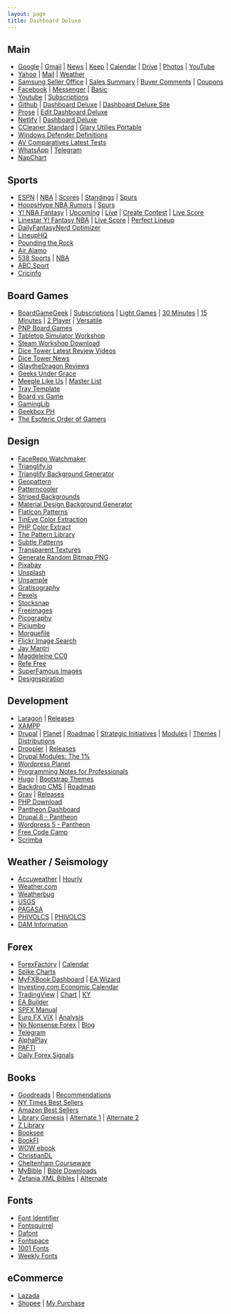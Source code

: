 ```yaml
---
layout: page
title: Dashboard Deluxe
---
```

<div class="container">
  <div class="row">
    <div class="col">
      <h2 id="main">Main</h2>
      <ul>
        <li><a href="http://google.com">Google</a> | <a href="http://gmail.com">Gmail</a> | <a href="http://news.google.com/?hl=en-PH&amp;gl=PH&amp;ceid=PH:en">News</a> |  <a href="http://keep.google.com/">Keep</a> | <a href="http://calendar.google.com">Calendar</a> | <a href="http://drive.google.com">Drive</a> | <a href="http://photos.google.com">Photos</a> | <a href="https://www.youtube.com/feed/subscriptions">YouTube</a></li>
        <li><a href="http://mail.yahoo.com">Yahoo</a> |  <a href="http://mail.yahoo.com">Mail</a> | <a href="http://yahoo.com/news/weather/philippines/pasig/pasig-1187115">Weather</a></li>
        <li><a href="http://seller.samsungapps.com">Samsung Seller Office</a> | <a href="http://seller.samsungapps.com/accounting/accountingList.as">Sales Summary</a> | <a href="http://seller.samsungapps.com/comment/getCommentList.as">Buyer Comments</a> | <a href="http://seller.samsungapps.com/product/promotion/promotioncoupon.as">Coupons</a></li>
        <li><a href="https://facebook.com/">Facebook</a> | <a href="https://facebook.com/messages">Messenger</a> | <a href="http://mbasic.facebook.com">Basic</a></li>
        <li><a href="https://www.youtube.com/">Youtube</a> | <a href="https://www.youtube.com/feed/subscriptions">Subscriptions</a></li>
        <li><a href="http://github.com">Github</a> | <a href="http://github.com/dashboarddeluxe/">Dashboard Deluxe</a> | <a href="http://github.com/dashboarddeluxe/dashboarddeluxe.github.io">Dashboard Deluxe Site</a></li>
        <li><a href="http://prose.io">Prose</a> | <a href="http://prose.io/#dashboarddeluxe/dashboarddeluxe.github.io/edit/master/index.md">Edit Dashboard Deluxe</a></li>
        <li><a href="http://app.netlify.com/">Netlify</a> | <a href="http://dashboarddeluxe.netlify.com">Dashboard Deluxe</a></li>
        <li><a href="https://www.ccleaner.com/ccleaner/download/standard">CCleaner Standard</a> | <a href="http://download.glarysoft.com/guportable.zip">Glary Utilies Portable</a></li>
        <li><a href="https://www.microsoft.com/en-us/wdsi/definitions">Windows Defender Definitions</a></li>
        <li><a href="https://www.av-comparatives.org/latest-tests/">AV Comparatives Latest Tests</a></li>
        <li><a href="https://web.whatsapp.com/">WhatsApp</a> | <a href="https://web.telegram.org/">Telegram</a></li>
        <li><a href="https://napchart.com/app">NapChart</a></li>
      </ul>
      <h2 id="sports">Sports</h2>
      <ul>
        <li><a href="http://global.espn.com/?src=com">ESPN</a> | <a href="http://espn.com/nba">NBA</a> | <a href="http://www.espn.com/nba/scoreboard">Scores</a> | <a href="http://www.espn.com/nba/standings">Standings</a> | <a href="http://www.espn.com/nba/team/_/name/sa/san-antonio-spurs">Spurs</a></li>
        <li><a href="http://hoopshype.com/rumors">HoopsHype NBA Rumors</a> | <a href="http://hoopshype.com/team/san-antonio-spurs/">Spurs</a></li>
        <li><a href="http://sports.yahoo.com/dailyfantasy">Y! NBA Fantasy</a> | <a href="http://sports.yahoo.com/dailyfantasy/contests/upcoming">Upcoming</a> | <a href="http://sports.yahoo.com/dailyfantasy/contests/live">Live</a> | <a href="http://sports.yahoo.com/dailyfantasy/contest/create">Create Contest</a> | <a href="http://sports.yahoo.com/dailyfantasy/research/live">Live Score</a></li>
        <li><a href="http://www.linestarapp.com/DailyDashboard/Sport/NBA/Site/Yahoo">Linestar Y! Fantasy NBA</a> | <a href="http://www.linestarapp.com/LiveScoring/Sport/NBA/Site/Yahoo">Live Score</a> | <a href="http://www.linestarapp.com/Perfect/Sport/NBA/Site/Yahoo">Perfect Lineup</a></li>
        <li><a href="http://dailyfantasynerd.com/optimizer/yahoo/nba">DailyFantasyNerd Optimizer</a></li>
        <li><a href="https://rotogrinders.com/lineuphq/nba?site=yahoo">LineupHQ</a></li>
        <li><a href="http://www.poundingtherock.com/">Pounding the Rock</a></li>
        <li><a href="https://airalamo.com/">Air Alamo</a></li>
        <li><a href="http://fivethirtyeight.com/sports/">538 Sports</a> | <a href="http://fivethirtyeight.com/tag/nba/">NBA</a></li>
        <li><a href="http://abc.net.au/news/sport/">ABC Sport</a></li>
        <li><a href="http://espncricinfo.com/?edition-view=espncricinfo-en-au&amp;set=true">Cricinfo</a></li>
      </ul>
      <h2 id="boardgames">Board Games</h2>
      <ul>
        <li><a href="http://boardgamegeek.com">BoardGameGeek</a> | <a href="http://boardgamegeek.com/subscriptions">Subscriptions</a> | <a href="https://boardgamegeek.com/search/boardgame?sort=rank&amp;advsearch=1&amp;q=&amp;include%5Bdesignerid%5D=&amp;include%5Bpublisherid%5D=&amp;geekitemname=&amp;range%5Byearpublished%5D%5Bmin%5D=&amp;range%5Byearpublished%5D%5Bmax%5D=&amp;range%5Bminage%5D%5Bmax%5D=&amp;range%5Bnumvoters%5D%5Bmin%5D=&amp;range%5Bnumweights%5D%5Bmin%5D=&amp;range%5Bminplayers%5D%5Bmax%5D=&amp;range%5Bmaxplayers%5D%5Bmin%5D=&amp;range%5Bleastplaytime%5D%5Bmin%5D=&amp;range%5Bplaytime%5D%5Bmax%5D=&amp;floatrange%5Bavgrating%5D%5Bmin%5D=&amp;floatrange%5Bavgrating%5D%5Bmax%5D=&amp;floatrange%5Bavgweight%5D%5Bmin%5D=1&amp;floatrange%5Bavgweight%5D%5Bmax%5D=2&amp;colfiltertype=&amp;searchuser=jorap&amp;playerrangetype=normal&amp;B1=Submit">Light Games</a> | <a href="https://boardgamegeek.com/search/boardgame?sort=rank&amp;advsearch=1&amp;q=&amp;include%5Bdesignerid%5D=&amp;include%5Bpublisherid%5D=&amp;geekitemname=&amp;range%5Byearpublished%5D%5Bmin%5D=&amp;range%5Byearpublished%5D%5Bmax%5D=&amp;range%5Bminage%5D%5Bmax%5D=&amp;range%5Bnumvoters%5D%5Bmin%5D=&amp;range%5Bnumweights%5D%5Bmin%5D=&amp;range%5Bminplayers%5D%5Bmax%5D=&amp;range%5Bmaxplayers%5D%5Bmin%5D=&amp;range%5Bleastplaytime%5D%5Bmin%5D=&amp;range%5Bplaytime%5D%5Bmax%5D=30&amp;floatrange%5Bavgrating%5D%5Bmin%5D=&amp;floatrange%5Bavgrating%5D%5Bmax%5D=&amp;floatrange%5Bavgweight%5D%5Bmin%5D=1&amp;floatrange%5Bavgweight%5D%5Bmax%5D=2&amp;colfiltertype=&amp;searchuser=&amp;playerrangetype=normal&amp;B1=Submit">30 Minutes</a> | <a href="https://boardgamegeek.com/search/boardgame?sort=rank&amp;advsearch=1&amp;q=&amp;include%5Bdesignerid%5D=&amp;include%5Bpublisherid%5D=&amp;geekitemname=&amp;range%5Byearpublished%5D%5Bmin%5D=&amp;range%5Byearpublished%5D%5Bmax%5D=&amp;range%5Bminage%5D%5Bmax%5D=&amp;range%5Bnumvoters%5D%5Bmin%5D=&amp;range%5Bnumweights%5D%5Bmin%5D=&amp;range%5Bminplayers%5D%5Bmax%5D=&amp;range%5Bmaxplayers%5D%5Bmin%5D=&amp;range%5Bleastplaytime%5D%5Bmin%5D=&amp;range%5Bplaytime%5D%5Bmax%5D=15&amp;floatrange%5Bavgrating%5D%5Bmin%5D=&amp;floatrange%5Bavgrating%5D%5Bmax%5D=&amp;floatrange%5Bavgweight%5D%5Bmin%5D=1&amp;floatrange%5Bavgweight%5D%5Bmax%5D=2&amp;colfiltertype=&amp;searchuser=&amp;playerrangetype=normal&amp;B1=Submit">15 Minutes</a> | <a href="https://boardgamegeek.com/search/boardgame?sort=rank&amp;advsearch=1&amp;q=&amp;include%5Bdesignerid%5D=&amp;include%5Bpublisherid%5D=&amp;geekitemname=&amp;range%5Byearpublished%5D%5Bmin%5D=&amp;range%5Byearpublished%5D%5Bmax%5D=&amp;range%5Bminage%5D%5Bmax%5D=&amp;range%5Bnumvoters%5D%5Bmin%5D=&amp;range%5Bnumweights%5D%5Bmin%5D=&amp;range%5Bminplayers%5D%5Bmax%5D=2&amp;range%5Bmaxplayers%5D%5Bmin%5D=2&amp;range%5Bleastplaytime%5D%5Bmin%5D=&amp;range%5Bplaytime%5D%5Bmax%5D=&amp;floatrange%5Bavgrating%5D%5Bmin%5D=&amp;floatrange%5Bavgrating%5D%5Bmax%5D=&amp;floatrange%5Bavgweight%5D%5Bmin%5D=1&amp;floatrange%5Bavgweight%5D%5Bmax%5D=2&amp;colfiltertype=&amp;searchuser=&amp;playerrangetype=exclusive&amp;B1=Submit">2 Player</a> | <a href="https://boardgamegeek.com/search/boardgame?sort=rank&amp;advsearch=1&amp;q=&amp;include%5Bdesignerid%5D=&amp;include%5Bpublisherid%5D=&amp;geekitemname=&amp;range%5Byearpublished%5D%5Bmin%5D=&amp;range%5Byearpublished%5D%5Bmax%5D=&amp;range%5Bminage%5D%5Bmax%5D=&amp;range%5Bnumvoters%5D%5Bmin%5D=&amp;range%5Bnumweights%5D%5Bmin%5D=&amp;range%5Bminplayers%5D%5Bmax%5D=2&amp;range%5Bmaxplayers%5D%5Bmin%5D=3&amp;range%5Bleastplaytime%5D%5Bmin%5D=&amp;range%5Bplaytime%5D%5Bmax%5D=&amp;floatrange%5Bavgrating%5D%5Bmin%5D=&amp;floatrange%5Bavgrating%5D%5Bmax%5D=&amp;floatrange%5Bavgweight%5D%5Bmin%5D=1&amp;floatrange%5Bavgweight%5D%5Bmax%5D=2&amp;colfiltertype=&amp;searchuser=&amp;playerrangetype=normal&amp;B1=Submit">Versatile</a></li>
        <li><a href="http://www.boardgamer.ru/forum/index.php?action=unread">PNP Board Games</a></li>
        <li><a href="http://steamcommunity.com/app/286160/workshop/">Tabletop Simulator Workshop</a></li>
        <li><a href="http://steamworkshop.download">Steam Workshop Download</a></li>
        <li><a href="http://dicetower.com/board-game-videos?field_category_tid=5">Dice Tower Latest Review Videos</a></li>
        <li><a href="http://dicetowernews.com">Dice Tower News</a></li>
        <li><a href="http://islaythedragon.com/category/game-reviews/">iSlaytheDragon Reviews</a></li>
        <li><a href="http://www.geeksundergrace.com/tabletop/">Geeks Under Grace</a></li>
        <li><a href="http://meeplelikeus.co.uk/">Meeple Like Us</a> | <a href="http://meeplelikeus.co.uk/meeple-like-us-masterlist/">Master List</a></li>
        <li><a href="http://templatemaker.nl/index.php?template=matchbox&amp;source=dielines&amp;lang=en">Tray Template</a></li>
        <li><a href="http://boardvsgame.com">Board vs Game</a></li>
        <li><a href="http://www.gaminglib.com/collections/all?sort_by=created-descending">GamingLib</a></li>
        <li><a href="https://geekboxph.com/collections/new-arrival-1">Geekbox PH</a></li>
        <li><a href="http://www.orderofgamers.com/games/">The Esoteric Order of Gamers</a></li>
      </ul>
      <h2 id="design">Design</h2>
      <ul>
        <li><a href="http://facerepo.com/app/search/results?sortOrder=downloaded-most&amp;faceApp=watchmaker&amp;page=1">FaceRepo Watchmaker</a></li>
        <li><a href="http://trianglify.io/">Trianglify.io</a></li>
        <li><a href="http://alssndro.github.io/trianglify-background-generator/">Trianglify Background Generator</a></li>
        <li><a href="http://btmills.github.io/geopattern/geopattern.html">Geopattern</a></li>
        <li><a href="http://patterncooler.com/">Patterncooler</a></li>
        <li><a href="http://stripedbgs.com/">Striped Backgrounds</a></li>
        <li><a href="http://stringsistemas.com/materialgenerator.html">Material Design Background Generator</a></li>
        <li><a href="http://pattern.flaticon.com/">Flaticon Patterns</a></li>
        <li><a href="http://labs.tineye.com/color/">TinEye Color Extraction</a></li>
        <li><a href="http://www.coolphptools.com/color_extract">PHP Color Extract</a></li>
        <li><a href="http://thepatternlibrary.com/">The Pattern Library</a></li>
        <li><a href="http://www.toptal.com/designers/subtlepatterns/">Subtle Patterns</a></li>
        <li><a href="http://www.transparenttextures.com/">Transparent Textures</a></li>
        <li><a href="https://onlinepngtools.com/generate-random-png">Generate Random Bitmap PNG</a></li>
        <li><a href="http://pixabay.com/">Pixabay</a></li>
        <li><a href="http://unsplash.com/">Unsplash</a></li>
        <li><a href="http://unsample.net/">Unsample</a></li>
        <li><a href="https://gratisography.com/">Gratisography</a></li>
        <li><a href="https://www.pexels.com/">Pexels</a></li>
        <li><a href="https://stocksnap.io">Stocksnap</a></li>
        <li><a href="https://www.freeimages.com/">Freeimages</a></li>
        <li><a href="https://picography.co">Picography</a></li>
        <li><a href="https://picjumbo.com/">Picjumbo</a></li>
        <li><a href="https://morguefile.com">Morguefile</a></li>
        <li><a href="https://www.flickr.com/search/?license=4%2C5%2C6%2C9%2C10&amp;advanced=1&amp;dimension_search_mode=min&amp;height=1024&amp;width=1024&amp;media=photos&amp;text=">Flickr Image Search</a></li>
        <li><a href="https://jaymantri.com">Jay Mantri</a></li>
        <li><a href="https://magdeleine.co/license/cc0/">Magdeleine CC0</a></li>
        <li><a href="http://getrefe.com/downloads/category/free/">Refe Free</a></li>
        <li><a href="https://images.superfamous.com/">SuperFamous Images</a></li>
        <li><a href="https://www.designspiration.net/">Designspiration</a></li>
      </ul>
    </div>
    <div class="col">
      <h2 id="development">Development</h2>
      <ul>
        <li><a href="http://www.laragon.org/">Laragon</a> | <a href="https://github.com/leokhoa/laragon/releases">Releases</a></li>
        <li><a href="https://www.apachefriends.org/download.html">XAMPP</a></li>
        <li><a href="http://drupal.org/">Drupal</a> | <a href="http://drupal.org/planet">Planet</a> | <a href="https://www.drupal.org/core/roadmap">Roadmap</a> | <a href="https://www.drupal.org/about/strategic-initiatives">Strategic Initiatives</a> | <a href="http://drupal.org/project/project_module?f%5B0%5D=&amp;f%5B1%5D=&amp;f%5B2%5D=&amp;f%5B3%5D=drupal_core%3A7234&amp;f%5B4%5D=sm_field_project_type%3Afull&amp;f%5B5%5D=&amp;text=&amp;solrsort=ds_project_latest_release+desc&amp;op=Search">Modules</a> | <a href="http://drupal.org/project/project_theme?f%5B0%5D=&amp;f%5B1%5D=&amp;f%5B2%5D=drupal_core%3A7234&amp;f%5B3%5D=sm_field_project_type%3Afull&amp;f%5B4%5D=&amp;text=&amp;solrsort=ds_project_latest_release+desc&amp;op=Search">Themes</a> | <a href="https://www.drupal.org/project/project_distribution?f%5B0%5D=&f%5B1%5D=&f%5B2%5D=drupal_core%3A7234&f%5B3%5D=sm_field_project_type%3Afull&f%5B4%5D=&f%5B5%5D=&text=&solrsort=ds_project_latest_release+desc&op=Search">Distributions</a></li>
        <li><a href="https://github.com/droptica/droopler_project/releases">Droopler</a> | <a href="https://www.drupal.org/project/droopler/releases">Releases</a></li>
        <li><a href="http://gogrow.org/tutorials">Drupal Modules: The 1%</a></li>
        <li><a href="http://planet.wordpress.org">Wordpress Planet</a></li>
        <li><a href="http://goalkicker.com/">Programming Notes for Professionals</a></li>
        <li><a href="https://gohugo.io/">Hugo</a> | <a href="https://themes.gohugo.io/tags/bootstrap/">Bootstrap Themes</a></li>
        <li><a href="http://backdropcms.org">Backdrop CMS</a> | <a href="http://backdropcms.org/roadmap">Roadmap</a></li>
        <li><a href="http://getgrav.org/">Grav</a> | <a href="https://github.com/getgrav/grav/releases">Releases</a></li>
        <li><a href="http://php-download.com/">PHP Download</a></li>
        <li><a href="http://dashboard.pantheon.io">Pantheon Dashboard</a></li>
        <li><a href="http://dev-drpl-8.pantheonsite.io">Drupal 8 - Pantheon</a></li>
        <li><a href="http://dev-wp4.pantheonsite.io/wp-admin/">Wordpress 5 - Pantheon</a></li>
        <li><a href="https://learn.freecodecamp.org/">Free Code Camp</a></li>
        <li><a href="https://scrimba.com/">Scrimba</a></li>
      </ul>
      <h2 id="weatherseismology">Weather / Seismology</h2>
      <ul>
        <li><a href="https://www.accuweather.com/en/ph/pasig/264876/cold-flu-hourly-forecast/264876">Accuweather</a> | <a href="https://www.accuweather.com/en/ph/pasig/264876/hourly-weather-forecast/264876">Hourly</a></li>
        <li><a href="http://weather.com/weather/hourbyhour/l/RPXX0026:1:RP">Weather.com</a></li>
        <li><a href="http://weatherbug.com/weather-forecast/hourly/pasig-city-national-capital-region-rp">Weatherbug</a></li>
        <li><a href="http://earthquake.usgs.gov/earthquakes/map/#%7B%22feed%22%3A%2230day_sig%22%2C%22search%22%3Anull%2C%22listFormat%22%3A%22default%22%2C%22sort%22%3A%22newest%22%2C%22basemap%22%3A%22terrain%22%2C%22autoUpdate%22%3Atrue%2C%22restrictListToMap%22%3Afalse%2C%22timeZone%22%3A%22utc%22%2C%22mapposition%22%3A%5B%5B-78.49055166160312%2C74.8828125%5D%2C%5B78.42019327591201%2C325.1953125%5D%5D%2C%22overlays%22%3A%7B%22plates%22%3Atrue%7D%2C%22viewModes%22%3A%7B%22map%22%3Atrue%2C%22list%22%3Atrue%2C%22settings%22%3Afalse%2C%22help%22%3Afalse%7D%7D">USGS</a></li>
        <li><a href="http://bagong.pagasa.dost.gov.ph">PAGASA</a></li>
        <li><a href="http://www.phivolcs.dost.gov.ph/index.php/earthquake/earthquake-information3">PHIVOLCS</a> | <a href="http://earthquake.phivolcs.dost.gov.ph/">PHIVOLCS</a></li>
        <li><a href="http://bagong.pagasa.dost.gov.ph/flood#dam-information">DAM Information</a></li>
      </ul>
      <h2 id="forex">Forex</h2>
      <ul>
        <li><a href="http://forexfactory.com">ForexFactory</a> | <a href="http://forexfactory.com/calendar.php">Calendar</a></li>
        <li><a href="https://next.newsimpact.com/economic-indicators/">Spike Charts</a></li>
        <li><a href="http://myfxbook.com/dashboard">MyFXBook Dashboard</a> | <a href="https://www.myfxbook.com/en/help/connect-metatrader-ea">EA Wizard</a></li>
        <li><a href="http://investing.com/economic-calendar/">Investing.com Economic Calendar</a></li>
        <li><a href="https://www.tradingview.com/">TradingView</a> | <a href="https://www.tradingview.com/chart">Chart</a> | <a href="https://www.tradingview.com/u/KarYong/">KY</a></li>
        <li><a href="http://www.eabuilder.com/">EA Builder</a></li>
        <li><a href="http://nobodytrader.com/your-first-trading-account/">SPFX Manual</a></li>
        <li><a href="https://www.barchart.com/stocks/quotes/$EVZ/interactive-chart">Euro FX VIX</a> | <a href="https://www.barchart.com/stocks/quotes/$EVZ/technical-chart?plot=LINE&volume=0&data=DO&density=ML&pricesOn=0&asPctChange=0&logscale=0&indicators=EXPMA(10)&sym=$EVZ&grid=1&height=250&studyheight=200">Analysis</a></li>
        <li><a href="https://nononsenseforex.com/">No Nonsense Forex</a> | <a href="https://nononsenseforex.com/forex-blog/">Blog</a></li>
        <li><a href="http://web.telegram.org">Telegram</a></li>
        <li><a href="http://www.alphaplay.com.sg/">AlphaPlay</a></li>
        <li><a href="http://pafti.org/">PAFTI</a></li>
        <li><a href="http://www.dailyforex.com/forex-technical-analysis/free-forex-signals/page-1">Daily Forex Signals</a></li>
      </ul>
      <h2 id="books">Books</h2>
      <ul>
        <li><a href="https://www.goodreads.com/">Goodreads</a> | <a href="https://www.goodreads.com/recommendations">Recommendations</a></li>
        <li><a href="http://nytimes.com/books/best-sellers/advice-how-to-and-miscellaneous/">NY Times Best Sellers</a></li>
        <li><a href="http://amazon.com/best-sellers-books-Amazon/zgbs/books/ref=zg_bs_unv_b_1_12290_1">Amazon Best Sellers</a></li>
        <li><a href="http://libgen.io/">Library Genesis</a> | <a href="http://gen.lib.rus.ec/">Alternate 1</a> | <a href="http://libgen.pw/">Alternate 2</a></li>
        <li><a href="https://b-ok.org/">Z Library</a></li>
        <li><a href="http://en.booksee.org/">Booksee</a></li>
        <li><a href="http://en.bookfi.net/">BookFI</a></li>
        <li><a href="http://wowebook.org">WOW ebook</a></li>
        <li><a href="http://www.christiandl.com/unread/">ChristianDL</a></li>
        <li><a href="http://www.cheltenhamcourseware.com/">Cheltenham Courseware</a></li>
        <li><a href="https://mybible.zone/index-eng.php">MyBible</a> | <a href="https://www.ph4.org/b4_index.php?k=bibles&amp;q=mybible">Bible Downloads</a> </li>
        <li><a href="https://sourceforge.net/projects/zefania-sharp/files/Bibles/ENG/">Zefania XML Bibles</a> | <a href="https://www.ph4.org/b4_mobi.php?q=zefania">Alternate</a></li>
      </ul>
      <h2 id="fonts">Fonts</h2>
      <ul>
        <li><a href="http://fontsquirrel.com/matcherator">Font Identifier</a></li>
        <li><a href="http://fontsquirrel.com">Fontsquirrel</a></li>
        <li><a href="http://dafont.com">Dafont</a></li>
        <li><a href="http://fontspace.com">Fontspace</a></li>
        <li><a href="http://1001fonts.com">1001 Fonts</a></li>
        <li><a href="http://www.weeklyfonts.com/">Weekly Fonts</a></li>
      </ul>
      <h2 id="ecommerce">eCommerce</h2>
      <ul>
        <li><a href="http://lazada.com.ph/">Lazada</a></li>
        <li><a href="http://shopee.ph/">Shopee</a> | <a href="http://shopee.ph/user/purchase">My Purchase</a></li>
      </ul>
    </div>
  </div>
</div>
